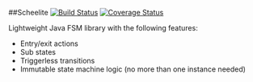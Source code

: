 ##Scheelite
[![Build Status](https://travis-ci.org/headstar/scheelite-library.svg?branch=master)](https://travis-ci.org/headstar/scheelite-library) [![Coverage Status](https://img.shields.io/coveralls/headstar/scheelite-library.svg)](https://coveralls.io/r/headstar/scheelite-library?branch=master)


Lightweight Java FSM library with the following features:

* Entry/exit actions
* Sub states
* Triggerless transitions
* Immutable state machine logic (no more than one instance needed) 
